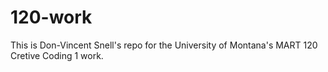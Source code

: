 # 120-work

This is Don-Vincent Snell's repo for the University of Montana's MART 120 Cretive Coding 1 work.
